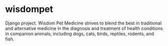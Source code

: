 # wisdompet
Django project. Wisdom Pet Medicine strives to blend the best in traditional and alternative medicine in the diagnosis and treatment of health conditions in companion animals, including dogs, cats, birds, reptiles, rodents, and fish.
